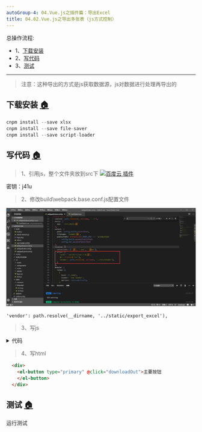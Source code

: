 ```yaml
---
autoGroup-4: 04.Vue.js之插件篇：导出Excel
title: 04.02.Vue.js之导出多张表（js方式控制）
---
```


总操作流程:
- 1、[下载安装](#vue.js-01)
- 2、[写代码](#vue.js-02)
- 3、[测试](#vue.js-03)

***

>注意：这种导出的方式是js获取数据源，js对数据进行处理再导出的

## 下载安装 <a name="vue.js-01" href="#" >:house:</a>

```js
cnpm install --save xlsx 
cnpm install --save file-saver 
cnpm install --save script-loader
```

## 写代码 <a name="vue.js-02" href="#" >:house:</a>


>1、引用js，整个文件夹放到src下
[![](https://img.shields.io/badge/百度云-插件-green.svg "百度云 插件")](https://pan.baidu.com/s/151Gnqi7mRl6qlwUWxYZtVg)

密钥：j41u

>2、修改build\webpack.base.conf.js配置文件

![](./image/04.02-1.png)

```
'vendor': path.resolve(__dirname, '../static/export_excel'),
```

> 3、写js

<details>
<summary>代码</summary>

```js
  import XLSX from 'xlsx';
  import FileSaver from 'file-saver'
  import ScriptLoader from 'script-loader'
  export default {
    data() {
      return {
        testTable: []
      }
    },
    created() {
      this.getJson();
    },
    methods: {
      getJson() {
        this.axios.get('static/json/test.json')
          .then((response) => {
            this.testTable = response.data.rows;
          }).catch((response) => {
            console.log(response);
          })
      },
      downloadOut() {
        this.export2Excel();
      },

      export2Excel() {
        require.ensure([], () => {
          const {
            export_json_to_excel
          } = require('../../../static/export_excel/Export2Excel');
          const tHeader = ['测试一', '测试二']; //导出数据源的头名称
          const filterVal = ['test1', 'test2']; //json数据源的key
          const list = this.testTable; //json数据源
          const data = this.formatJson(filterVal, list);
          export_json_to_excel(tHeader, data, '测试'); //导出文件名称
        })
      },
      formatJson(filterVal, jsonData) {
        return jsonData.map(v => filterVal.map(j => v[j]))
      }

    }
  }

```

</details>

> 4、写html

```html
  <div>
    <el-button type="primary" @click="downloadOut">主要按钮
    </el-button>
  </div>
```

## 测试 <a name="vue.js-03" href="#" >:house:</a>

运行测试